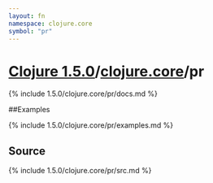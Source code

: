 ```yaml
---
layout: fn
namespace: clojure.core
symbol: "pr"
---
```


# [Clojure 1.5.0](../../)/[clojure.core](../)/pr

{% include 1.5.0/clojure.core/pr/docs.md %}

##Examples

{% include 1.5.0/clojure.core/pr/examples.md %}
## Source
{% include 1.5.0/clojure.core/pr/src.md %}

